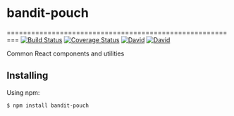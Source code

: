 # bandit-pouch
=========================================================
[![Build Status](https://travis-ci.org/kayak/bandit-pouch.png?branch=master)](https://travis-ci.org/kayak/bandit-pouch)
[![Coverage Status](https://coveralls.io/repos/github/kayak/bandit-pouch/badge.svg)](https://coveralls.io/github/kayak/bandit-pouch)
[![David](https://img.shields.io/david/kayak/bandit-pouch.svg)](https://david-dm.org/kayak/bandit-pouch)
[![David](https://img.shields.io/david/dev/kayak/bandit-pouch.svg)](https://david-dm.org/kayak/bandit-pouch)

Common React components and utilities

## Installing

Using npm:

```bash
$ npm install bandit-pouch
```

